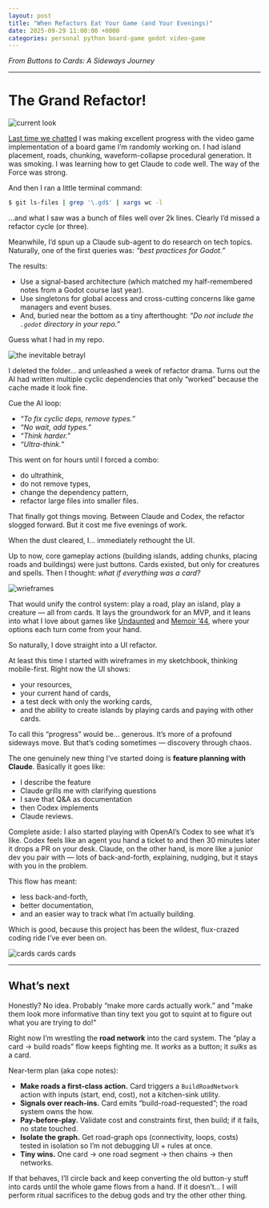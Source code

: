 ```yaml
---
layout: post
title: "When Refactors Eat Your Game (and Your Evenings)"
date: 2025-09-29 11:00:00 +0000
categories: personal python board-game godot video-game
---
```


_From Buttons to Cards: A Sideways Journey_

---

# The Grand Refactor!

![current look](/assets/grand-refactor/current.png)

[Last time we chatted](https://vanonselenp.github.io/2025/09/07/boardgame-to-digital/) I was making excellent progress with the video game implementation of a board game I’m randomly working on. I had island placement, roads, chunking, waveform-collapse procedural generation. It was smoking. I was learning how to get Claude to code well. The way of the Force was strong.

And then I ran a little terminal command:

```bash
$ git ls-files | grep '\.gd$' | xargs wc -l
```

…and what I saw was a bunch of files well over 2k lines. Clearly I’d missed a refactor cycle (or three).

Meanwhile, I’d spun up a Claude sub-agent to do research on tech topics. Naturally, one of the first queries was: *“best practices for Godot.”*

The results:

* Use a signal-based architecture (which matched my half-remembered notes from a Godot course last year).
* Use singletons for global access and cross-cutting concerns like game managers and event buses.
* And, buried near the bottom as a tiny afterthought: *“Do not include the `.godot` directory in your repo.”*

Guess what I had in my repo.

![the inevitable betrayl](/assets/grand-refactor/betrayal.png)

I deleted the folder… and unleashed a week of refactor drama. Turns out the AI had written multiple cyclic dependencies that only “worked” because the cache made it look fine.

Cue the AI loop:

* *“To fix cyclic deps, remove types.”*
* *“No wait, add types.”*
* *“Think harder.”*
* *“Ultra-think.”*

This went on for hours until I forced a combo:

* do ultrathink,
* do not remove types,
* change the dependency pattern,
* refactor large files into smaller files.

That finally got things moving. Between Claude and Codex, the refactor slogged forward. But it cost me five evenings of work. 

When the dust cleared, I… immediately rethought the UI.

Up to now, core gameplay actions (building islands, adding chunks, placing roads and buildings) were just buttons. Cards existed, but only for creatures and spells. Then I thought: *what if everything was a card?*

![wrieframes](/assets/grand-refactor/wireframe.jpeg)

That would unify the control system: play a road, play an island, play a creature — all from cards. It lays the groundwork for an MVP, and it leans into what I love about games like [Undaunted](https://boardgamegeek.com/boardgame/268864/undaunted-normandy) and [Memoir ’44](https://boardgamegeek.com/boardgame/10630/memoir-44), where your options each turn come from your hand.

So naturally, I dove straight into a UI refactor.

At least this time I started with wireframes in my sketchbook, thinking mobile-first. Right now the UI shows:

* your resources,
* your current hand of cards,
* a test deck with only the working cards,
* and the ability to create islands by playing cards and paying with other cards.

To call this “progress” would be… generous. It’s more of a profound sideways move. But that’s coding sometimes — discovery through chaos.

The one genuinely new thing I’ve started doing is **feature planning with Claude**. Basically it goes like:

* I describe the feature
* Claude grills me with clarifying questions
* I save that Q&A as documentation
* then Codex implements
* Claude reviews.

Complete aside: I also started playing with OpenAI’s Codex to see what it’s like. Codex feels like an agent you hand a ticket to and then 30 minutes later it drops a PR on your desk. Claude, on the other hand, is more like a junior dev you pair with — lots of back-and-forth, explaining, nudging, but it stays with you in the problem.

This flow has meant:

* less back-and-forth,
* better documentation,
* and an easier way to track what I’m actually building.

Which is good, because this project has been the wildest, flux-crazed coding ride I’ve ever been on.

![cards cards cards](/assets/grand-refactor/cards.png)

---

## What’s next

Honestly? No idea. Probably “make more cards actually work.” and "make them look more informative than tiny text you got to squint at to figure out what you are trying to do!"

Right now I’m wrestling the **road network** into the card system. The “play a card → build roads” flow keeps fighting me. It *works* as a button; it *sulks* as a card.

Near-term plan (aka cope notes):

* **Make roads a first-class action.** Card triggers a `BuildRoadNetwork` action with inputs (start, end, cost), not a kitchen-sink utility.
* **Signals over reach-ins.** Card emits “build-road-requested”; the road system owns the how.
* **Pay-before-play.** Validate cost and constraints first, then build; if it fails, no state touched.
* **Isolate the graph.** Get road-graph ops (connectivity, loops, costs) tested in isolation so I’m not debugging UI + rules at once.
* **Tiny wins.** One card → one road segment → then chains → then networks.

If that behaves, I’ll circle back and keep converting the old button-y stuff into cards until the whole game flows from a hand. If it doesn’t… I will perform ritual sacrifices to the debug gods and try the other other thing.
